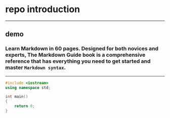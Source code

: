 # repo introduction
***
## demo

### Learn **Markdown** in 60 pages. Designed for both novices and experts, The Markdown Guide book is a comprehensive reference that has everything you need to get started and master `Markdown syntax`.

---
```c++
#include <iostream>
using namespace std;

int main()
{
    return 0;
}
